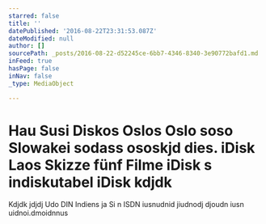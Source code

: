 ```yaml
---
starred: false
title: ''
datePublished: '2016-08-22T23:31:53.087Z'
dateModified: null
author: []
sourcePath: _posts/2016-08-22-d52245ce-6bb7-4346-8340-3e90772bafd1.md
inFeed: true
hasPage: false
inNav: false
_type: MediaObject

---
```

# Hau Susi Diskos Oslos Oslo soso Slowakei sodass ososkjd dies. iDisk Laos Skizze fünf Filme iDisk s indiskutabel iDisk kdjdk

Kdjdk jdjdj Udo DIN Indiens ja Si n ISDN iusnudnid jiudnodj djoudn iusn uidnoi.dmoidnnus